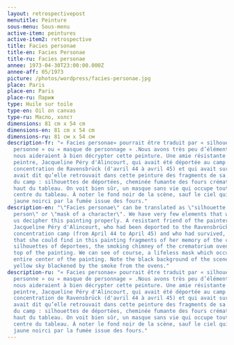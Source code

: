 ```yaml
---
layout: retrospectivepost
menutitle: Peinture
sous-menu: Sous-menu
active-item: peintures
active-item2: retrospective
title: Facies personae
title-en: Facies Personae
title-ru: Facies personae
annee: 1973-04-30T23:00:00.000Z
annee-aff: 05/1973
picture: /photos/wordpress/facies-personae.jpg
place: Paris
place-en: Paris
place-ru: Париж
type: Huile sur toile
type-en: Oil on canvas
type-ru: Масло, холст
dimensions: 81 cm x 54 cm
dimensions-en: 81 cm x 54 cm
dimensions-ru: 81 см x 54 см
description-fr: "« Facies personae» pourrait être traduit par « silhouette d'une
  personne » ou « masque de personnage » .Nous avons très peu d’éléments qui
  nous aideraient à bien décrypter cette peinture. Une amie résistante du
  peintre, Jacqueline Péry d'Alincourt, qui avait été déportée au camp de
  concentration de Ravensbrück (d'avril 44 à avril 45) et qui avait survécu, lui
  avait dit qu’elle retrouvait dans cette peinture des fragments de sa mémoire
  du camp : silhouettes de déportées, cheminée fumante des fours crématoires en
  haut du tableau. On voit bien sûr, un masque sans vie qui occupe tout le
  centre du tableau. À noter le fond noir de la scène, sauf le ciel qui est d’un
  jaune noirci par la fumée issue des fours."
description-en: "\"Facies personae\" can be translated as \"silhouette of a
  person\" or \"mask of a character\". We have very few elements that would help
  us decipher this painting properly. A resistant friend of the painter,
  Jacqueline Péry d'Alincourt, who had been deported to the Ravensbrück
  concentration camp (from April 44 to April 45) and who had survived, told him
  that she could find in this painting fragments of her memory of the camp:
  silhouettes of deportees, the smoking chimney of the crematorium ovens at the
  top of the painting. We can see of course, a lifeless mask which occupies the
  entire center of the painting. Note the black background of the scene, and the
  yellow sky blackened by the smoke from the ovens."
description-ru: "« Facies personae» pourrait être traduit par « silhouette d'une
  personne » ou « masque de personnage » .Nous avons très peu d’éléments qui
  nous aideraient à bien décrypter cette peinture. Une amie résistante du
  peintre, Jacqueline Péry d'Alincourt, qui avait été déportée au camp de
  concentration de Ravensbrück (d'avril 44 à avril 45) et qui avait survécu, lui
  avait dit qu’elle retrouvait dans cette peinture des fragments de sa mémoire
  du camp : silhouettes de déportées, cheminée fumante des fours crématoires en
  haut du tableau. On voit bien sûr, un masque sans vie qui occupe tout le
  centre du tableau. À noter le fond noir de la scène, sauf le ciel qui est d’un
  jaune noirci par la fumée issue des fours."
---
```

